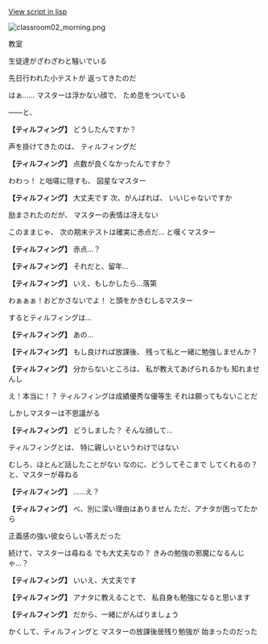 [View script in lisp](../scripts/10149211.txt)

![classroom02_morning.png](../images/backgrounds/classroom02_morning.png)

教室

生徒達がざわざわと騒いでいる

先日行われた小テストが
返ってきたのだ

はぁ……
マスターは浮かない顔で、
ため息をついている

――と、

**【ティルフィング】**
どうしたんですか？

声を掛けてきたのは、
ティルフィングだ

**【ティルフィング】**
点数が良くなかったんですか？

わわっ！
と咄嗟に隠すも、
図星なマスター

**【ティルフィング】**
大丈夫です
次、がんばれば、
いいじゃないですか

励まされたのだが、
マスターの表情は冴えない

このままじゃ、
次の期末テストは確実に赤点だ…
と嘆くマスター

**【ティルフィング】**
赤点…？

**【ティルフィング】**
それだと、留年…

**【ティルフィング】**
いえ、もしかしたら…落第

わぁぁぁ！おどかさないでよ！
と頭をかきむしるマスター

するとティルフィングは…

**【ティルフィング】**
あの…

**【ティルフィング】**
もし良ければ放課後、
残って私と一緒に勉強しませんか？

**【ティルフィング】**
分からないところは、
私が教えてあげられるかも
知れませんし

え！本当に！？
ティルフィングは成績優秀な優等生
それは願ってもないことだ

しかしマスターは不思議がる

**【ティルフィング】**
どうしました？
そんな顔して…

ティルフィングとは、
特に親しいというわけではない

むしろ、ほとんど話したことがない
なのに、どうしてそこまで
してくれるの？と、マスターが尋ねる

**【ティルフィング】**
……え？

**【ティルフィング】**
べ、別に深い理由はありません
ただ、アナタが困ってたから

正義感の強い彼女らしい答えだった

続けて、マスターは尋ねる
でも大丈夫なの？
きみの勉強の邪魔になるんじゃ…？

**【ティルフィング】**
いいえ、大丈夫です

**【ティルフィング】**
アナタに教えることで、
私自身も勉強になると思います

**【ティルフィング】**
だから、一緒にがんばりましょう

かくして、ティルフィングと
マスターの放課後居残り勉強が
始まったのだった
